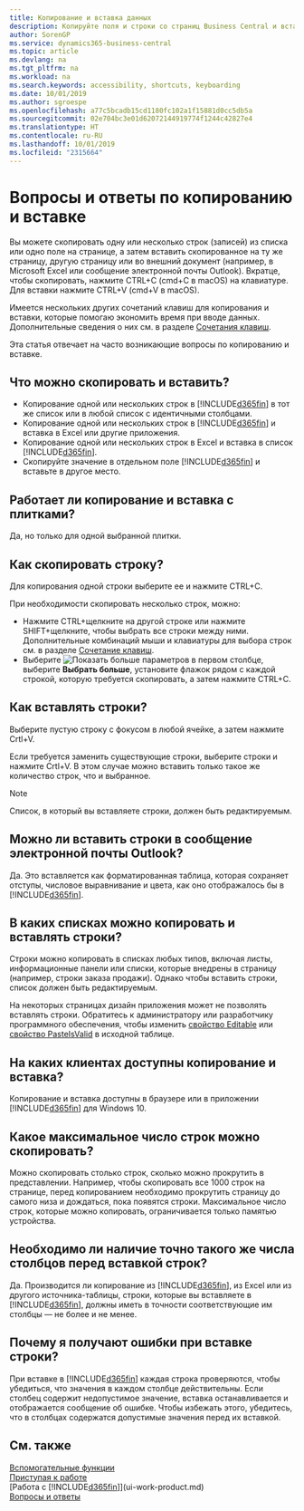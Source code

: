 ```yaml
---
title: Копирование и вставка данных
description: Копируйте поля и строки со страниц Business Central и вставляйте их в другие места.
author: SorenGP
ms.service: dynamics365-business-central
ms.topic: article
ms.devlang: na
ms.tgt_pltfrm: na
ms.workload: na
ms.search.keywords: accessibility, shortcuts, keyboarding
ms.date: 10/01/2019
ms.author: sgroespe
ms.openlocfilehash: a77c5bcadb15cd1180fc102a1f15881d0cc5db5a
ms.sourcegitcommit: 02e704bc3e01d62072144919774f1244c42827e4
ms.translationtype: HT
ms.contentlocale: ru-RU
ms.lasthandoff: 10/01/2019
ms.locfileid: "2315664"
---
```

# <a name="copy-and-paste-faq"></a>Вопросы и ответы по копированию и вставке
Вы можете скопировать одну или несколько строк (записей) из списка или одно поле на странице, а затем вставить скопированное на ту же страницу, другую страницу или во внешний документ (например, в Microsoft Excel или сообщение электронной почты Outlook). Вкратце, чтобы скопировать, нажмите CTRL+C (cmd+C в macOS) на клавиатуре. Для вставки нажмите CTRL+V (cmd+V в macOS).

Имеется нескольких других сочетаний клавиш для копирования и вставки, которые помогаю экономить время при вводе данных. Дополнительные сведения о них см. в разделе [Сочетания клавиш](keyboard-shortcuts.md#CopyRows).

Эта статья отвечает на часто возникающие вопросы по копированию и вставке.  

## <a name="what-can-i-copy-and-paste"></a>Что можно скопировать и вставить?
- Копирование одной или нескольких строк в [!INCLUDE[d365fin](includes/d365fin_md.md)] в тот же список или в любой список с идентичными столбцами.
- Копирование одной или нескольких строк в [!INCLUDE[d365fin](includes/d365fin_md.md)] и вставка в Excel или другие приложения.
- Копирование одной или нескольких строк в Excel и вставка в список [!INCLUDE[d365fin](includes/d365fin_md.md)].
- Скопируйте значение в отдельном поле [!INCLUDE[d365fin](includes/d365fin_md.md)] и вставьте в другое место.

## <a name="does-copy-and-paste-work-with-tiles"></a>Работает ли копирование и вставка с плитками?
Да, но только для одной выбранной плитки.

## <a name="how-do-i-copy-a-row"></a>Как скопировать строку?
Для копирования одной строки выберите ее и нажмите CTRL+C.

При необходимости скопировать несколько строк, можно:
- Нажмите CTRL+щелкните на другой строке или нажмите SHIFT+щелкните, чтобы выбрать все строки между ними. Дополнительные комбинаций мыши и клавиатуры для выбора строк см. в разделе [Сочетание клавиш](keyboard-shortcuts.md#CopyRows).
- Выберите ![Показать больше параметров](media/show-more-options-icon.png "Значок Показать больше параметров") в первом столбце, выберите **Выбрать больше**, установите флажок рядом с каждой строкой, которую требуется скопировать, а затем нажмите CTRL+C.

## <a name="how-do-i-paste-rows"></a>Как вставлять строки?
Выберите пустую строку с фокусом в любой ячейке, а затем нажмите Crtl+V.

Если требуется заменить существующие строки, выберите строки и нажмите Crtl+V. В этом случае можно вставить только такое же количество строк, что и выбранное.

> [!NOTE]
> Список, в который вы вставляете строки, должен быть редактируемым.

<!-- Rows are pasted directly where your cursor is located. If you paste into an empty line, any existing subsequent lines will be moved after the pasted lines. If you paste into an existing line or lines, this will be overwritten.-->

## <a name="can-i-paste-rows-into-an-outlook-email"></a>Можно ли вставить строки в сообщение электронной почты Outlook?
Да. Это вставляется как форматированная таблица, которая сохраняет отступы, числовое выравнивание и цвета, как оно отображалось бы в [!INCLUDE[d365fin](includes/d365fin_md.md)].

## <a name="in-which-lists-can-i-copy-and-paste-rows"></a>В каких списках можно копировать и вставлять строки?
Строки можно копировать в списках любых типов, включая листы, информационные панели или списки, которые внедрены в страницу (например, строки заказа продажи). Однако чтобы вставить строки, список должен быть редактируемым.

На некоторых страницах дизайн приложения может не позволять вставлять строки. Обратитесь к администратору или разработчику программного обеспечения, чтобы изменить [свойство Editable](https://docs.microsoft.com/en-us/dynamics365/business-central/dev-itpro/developer/properties/devenv-editable-property) или [свойство PasteIsValid](https://docs.microsoft.com/en-us/dynamics365/business-central/dev-itpro/developer/properties/devenv-pasteisvalid-property) в исходной таблице.

## <a name="on-which-clients-is-copy-and-paste-available"></a>На каких клиентах доступны копирование и вставка?
Копирование и вставка доступны в браузере или в приложении [!INCLUDE[d365fin](includes/d365fin_md.md)] для Windows 10.

## <a name="what-is-the-maximum-number-of-rows-that-can-be-copied"></a>Какое максимальное число строк можно скопировать?
Можно скопировать столько строк, сколько можно прокрутить в представлении. Например, чтобы скопировать все 1000 строк на странице, перед копированием необходимо прокрутить страницу до самого низа и дождаться, пока появятся строки. Максимальное число строк, которые можно копировать, ограничивается только памятью устройства.

## <a name="must-i-have-the-exact-same-number-of-columns-when-pasting-rows"></a>Необходимо ли наличие точно такого же числа столбцов перед вставкой строк?
Да. Производится ли копирование из [!INCLUDE[d365fin](includes/d365fin_md.md)], из Excel или из другого источника-таблицы, строки, которые вы вставляете в [!INCLUDE[d365fin](includes/d365fin_md.md)], должны иметь в точности соответствующие им столбцы — не более и не менее.

## <a name="why-do-i-get-errors-when-pasting-rows"></a>Почему я получают ошибки при вставке строки?
При вставке в [!INCLUDE[d365fin](includes/d365fin_md.md)] каждая строка проверяются, чтобы убедиться, что значения в каждом столбце действительны. Если столбец содержит недопустимое значение, вставка останавливается и отображается сообщение об ошибке. Чтобы избежать этого, убедитесь, что в столбцах содержатся допустимые значения перед их вставкой.


## <a name="see-also"></a>См. также
[Вспомогательные функции](ui-accessibility.md)  
[Приступая к работе](product-get-started.md)  
[Работа с [!INCLUDE[d365fin](includes/d365fin_md.md)]](ui-work-product.md)  
[Вопросы и ответы](across-faq.md)  

